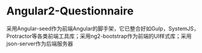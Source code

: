# Angular2-Questionnaire
采用Angular-seed作为前端Angular的脚手架，它已整合好如Gulp，SystemJS，Protractor等各类前端工具库；采用ng2-bootstrap作为前端的UI样式库；采用json-server作为后端服务器
